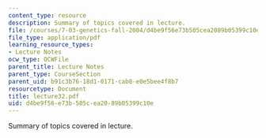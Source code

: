 ```yaml
---
content_type: resource
description: Summary of topics covered in lecture.
file: /courses/7-03-genetics-fall-2004/d4be9f56e73b505cea2089b05399c10e_lecture32.pdf
file_type: application/pdf
learning_resource_types:
- Lecture Notes
ocw_type: OCWFile
parent_title: Lecture Notes
parent_type: CourseSection
parent_uid: b91c3b76-18d1-0171-cab0-e0e5bee4f8b7
resourcetype: Document
title: lecture32.pdf
uid: d4be9f56-e73b-505c-ea20-89b05399c10e
---
```

Summary of topics covered in lecture.

